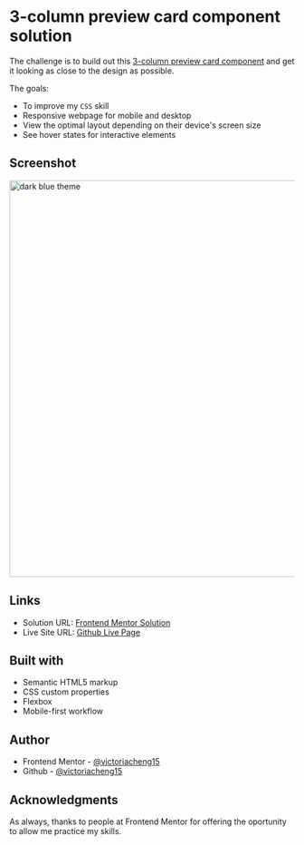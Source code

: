 # 3-column preview card component solution

The challenge is to build out this [3-column preview card component](https://www.frontendmentor.io/challenges/3column-preview-card-component-pH92eAR2-) and get it looking as close to the design as possible.

The goals:

- To improve my `CSS` skill
- Responsive webpage for mobile and desktop
- View the optimal layout depending on their device's screen size
- See hover states for interactive elements

## Screenshot

<img src="https://user-images.githubusercontent.com/35031228/145623397-3d90a05c-2c5b-4d08-8a49-139ce6ed05f2.png" alt="dark blue theme" width="700"/> 

## Links

- Solution URL:
  [Frontend Mentor Solution](https://www.frontendmentor.io/solutions/responsive-page-with-mobile-design-first-and-flexbox-77MvHb6B-)
- Live Site URL:
  [Github Live Page](https://victoriacheng15.github.io/3-column-preview-card-component/)

## Built with

- Semantic HTML5 markup
- CSS custom properties
- Flexbox
- Mobile-first workflow

## Author

- Frontend Mentor - [@victoriacheng15](https://www.frontendmentor.io/profile/victoriacheng15)
- Github - [@victoriacheng15](https://github.com/victoriacheng15)

## Acknowledgments

As always, thanks to people at Frontend Mentor for offering the oportunity to allow me practice my skills.
